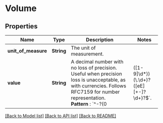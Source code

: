 # Volume

## Properties

Name | Type | Description | Notes
------------ | ------------- | ------------- | -------------
**unit_of_measure** | **String** | The unit of measurement. | 
**value** | **String** | A decimal number with no loss of precision. Useful when precision loss is unacceptable, as with currencies. Follows RFC7159 for number representation. <br>**Pattern** : `^-?(0|([1-9]\\d*))(\\.\\d+)?([eE][+-]?\\d+)?$`. | 

[[Back to Model list]](../README.md#documentation-for-models) [[Back to API list]](../README.md#documentation-for-api-endpoints) [[Back to README]](../README.md)


